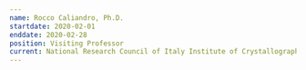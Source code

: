 ```yaml
---
name: Rocco Caliandro, Ph.D.
startdate: 2020-02-01
enddate: 2020-02-28
position: Visiting Professor
current: National Research Council of Italy Institute of Crystallography
---
```

